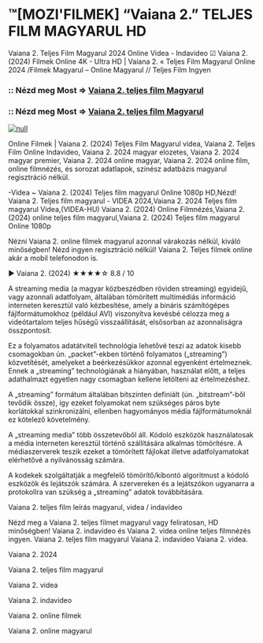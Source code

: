 # ™[MOZI'FILMEK] “Vaiana 2.” TELJES FILM MAGYARUL HD

Vaiana 2. Teljes Film Magyarul 2024 Online Videa - Indavideo ☑ Vaiana 2. (2024) Filmek Online 4K - Ultra HD | Vaiana 2. « Teljes Film Magyarul Online 2024 /Filmek Magyarul – Online Magyarul // Teljes Film Ingyen

### :: Nézd meg Most => [Vaiana 2. teljes film Magyarul](https://playmov.fun/hu/movie/1241982/moana-2-GITHU)

### :: Nézd meg Most => [Vaiana 2. teljes film Magyarul](https://playmov.fun/hu/movie/1241982/moana-2-GITHU)

[![null](https://static.wixstatic.com/media/855a25_043b5abeb4ae4d35ac003198e7fe56ed~mv2.gif)](https://playmov.fun/hu/movie/1241982/moana-2-GITHU)

Online Filmek | Vaiana 2. (2024) Teljes Film Magyarul videa, Vaiana 2. Teljes Film Online Indavideo, Vaiana 2. 2024 magyar elozetes, Vaiana 2. 2024 magyar premier, Vaiana 2. 2024 online magyar, Vaiana 2. 2024 online film, online filmnézés, és sorozat adatlapok, színész adatbázis magyarul regisztráció nélkül.

-Videa ~ Vaiana 2. (2024) Teljes film magyarul Online 1080p HD,Nézd! Vaiana 2. Teljes film magyarul - VIDEA 2024,Vaiana 2. 2024 Teljes film magyarul Videa,(VIDEA-HU) Vaiana 2. (2024) Online Filmnézés,Vaiana 2. (2024) online teljes film magyarul,Vaiana 2. (2024) Teljes film magyarul Online 1080p

Nézni Vaiana 2. online filmek magyarul azonnal várakozás nélkül, kiváló minőségben! Nézd ingyen regisztráció nélkül! Vaiana 2. Teljes filmek online akár a mobil telefonodon is.

▶️ Vaiana 2. (2024) ★★★★☆ 8.8 / 10

A streaming media (a magyar közbeszédben röviden streaming) egyidejű, vagy azonnali adatfolyam, általában tömörített multimédiás információ interneten keresztül való kézbesítése, amely a bináris számítógépes fájlformátumokhoz (például AVI) viszonyítva kevésbé célozza meg a videótartalom teljes hűségű visszaállítását, elsősorban az azonnaliságra összpontosít.

Ez a folyamatos adatátviteli technológia lehetővé teszi az adatok kisebb csomagokban ún. „packet”-ekben történő folyamatos („streaming”) közvetítését, amelyeket a beérkezésükkor azonnal egyenként értelmeznek. Ennek a „streaming” technológiának a hiányában, használat előtt, a teljes adathalmazt egyetlen nagy csomagban kellene letölteni az értelmezéshez.

A „streaming” formátum általában bitszinten definiált (ún. „bitstream”-ből tevődik össze), így ezeket folyamokat nem szükséges páros byte korlátokkal szinkronizálni, ellenben hagyományos média fájlformátumoknál ez kötelező követelmény.

A „streaming media” több összetevőből áll. Kódoló eszközök használatosak a média interneten keresztül történő szállítására alkalmas tömörítésre. A médiaszerverek teszik ezeket a tömörített fájlokat illetve adatfolyamatokat elérhetővé a nyilvánosság számára.

A kodekek szolgáltatják a megfelelő tömörítő/kibontó algoritmust a kódoló eszközök és lejátszók számára. A szervereken és a lejátszókon ugyanarra a protokollra van szükség a „streaming” adatok továbbítására.

Vaiana 2. teljes film leírás magyarul, videa / indavideo

Nézd meg a Vaiana 2. teljes filmet magyarul vagy feliratosan, HD minőségben! Vaiana 2. indavideo és Vaiana 2. videa online teljes filmnézés ingyen. Vaiana 2. teljes film magyarul Vaiana 2. indavideo Vaiana 2. videa.

Vaiana 2. 2024

Vaiana 2. teljes film magyarul

Vaiana 2. videa

Vaiana 2. indavideo

Vaiana 2. online filmek

Vaiana 2. online magyarul
